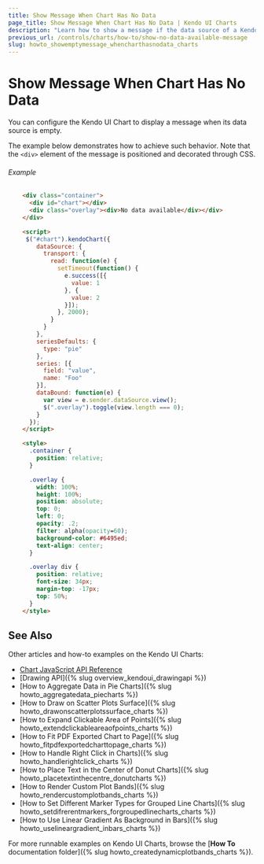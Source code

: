 ```yaml
---
title: Show Message When Chart Has No Data
page_title: Show Message When Chart Has No Data | Kendo UI Charts
description: "Learn how to show a message if the data source of a Kendo UI Chart is empty."
previous_url: /controls/charts/how-to/show-no-data-available-message
slug: howto_showemptymessage_whencharthasnodata_charts
---
```


# Show Message When Chart Has No Data

You can configure the Kendo UI Chart to display a message when its data source is empty.

The example below demonstrates how to achieve such behavior. Note that the `<div>` element of the message is positioned and decorated through CSS.

###### Example

```html
    <div class="container">
      <div id="chart"></div>
      <div class="overlay"><div>No data available</div></div>
    </div>

    <script>  
     $("#chart").kendoChart({
        dataSource: {
          transport: {
            read: function(e) {
              setTimeout(function() {
                e.success([{
                  value: 1
                }, {
                  value: 2
                }]);
              }, 2000);
            }
          }
        },
        seriesDefaults: {
          type: "pie"
        },
        series: [{
          field: "value",
          name: "Foo"
        }],
        dataBound: function(e) {
          var view = e.sender.dataSource.view();
          $(".overlay").toggle(view.length === 0);
        }
      });
    </script>

	<style>
      .container {
        position: relative;
      }

      .overlay {
        width: 100%;
        height: 100%;
        position: absolute;
        top: 0;
        left: 0;
        opacity: .2;
        filter: alpha(opacity=60);
        background-color: #6495ed;      
        text-align: center;
      }

      .overlay div {
        position: relative;
        font-size: 34px;
        margin-top: -17px;
        top: 50%;
      }
    </style>
```

## See Also

Other articles and how-to examples on the Kendo UI Charts:

* [Chart JavaScript API Reference](/api/javascript/dataviz/ui/chart)
* [Drawing API]({% slug overview_kendoui_drawingapi %})
* [How to Aggregate Data in Pie Charts]({% slug howto_aggregatedata_piecharts %})
* [How to Draw on Scatter Plots Surface]({% slug howto_drawonscatterplotssurface_charts %})
* [How to Expand Clickable Area of Points]({% slug howto_extendclickableareaofpoints_charts %})
* [How to Fit PDF Exported Chart to Page]({% slug howto_fitpdfexportedcharttopage_charts %})
* [How to Handle Right Click in Charts]({% slug howto_handlerightclick_charts %})
* [How to Place Text in the Center of Donut Charts]({% slug howto_placetextinthecentre_donutcharts %})
* [How to Render Custom Plot Bands]({% slug howto_rendercustomplotbands_charts %})
* [How to Set Different Marker Types for Grouped Line Charts]({% slug howto_setdifrerentmarkers_forgroupedlinecharts_charts %})
* [How to Use Linear Gradient As Background in Bars]({% slug howto_uselineargradient_inbars_charts %})

For more runnable examples on Kendo UI Charts, browse the [**How To** documentation folder]({% slug howto_createdynamicplotbands_charts %}).
